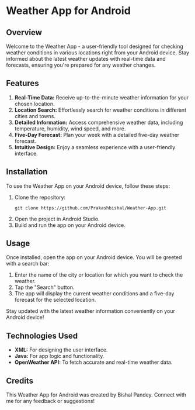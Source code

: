 # Weather App for Android

## Overview
Welcome to the Weather App - a user-friendly tool designed for checking weather conditions in various locations right from your Android device. Stay informed about the latest weather updates with real-time data and forecasts, ensuring you're prepared for any weather changes.

## Features
1. **Real-Time Data:** Receive up-to-the-minute weather information for your chosen location.
2. **Location Search:** Effortlessly search for weather conditions in different cities and towns.
3. **Detailed Information:** Access comprehensive weather data, including temperature, humidity, wind speed, and more.
4. **Five-Day Forecast:** Plan your week with a detailed five-day weather forecast.
5. **Intuitive Design:** Enjoy a seamless experience with a user-friendly interface.

## Installation
To use the Weather App on your Android device, follow these steps:

1. Clone the repository:
    ```
    git clone https://github.com/Prakashbishal/Weather-App.git
    ```
2. Open the project in Android Studio.
3. Build and run the app on your Android device.

## Usage
Once installed, open the app on your Android device. You will be greeted with a search bar:

1. Enter the name of the city or location for which you want to check the weather.
2. Tap the "Search" button.
3. The app will display the current weather conditions and a five-day forecast for the selected location.

Stay updated with the latest weather information conveniently on your Android device!

## Technologies Used
- **XML:** For designing the user interface.
- **Java:** For app logic and functionality.
- **OpenWeather API:** To fetch accurate and real-time weather data.

## Credits
This Weather App for Android was created by Bishal Pandey. Connect with me for any feedback or suggestions!
